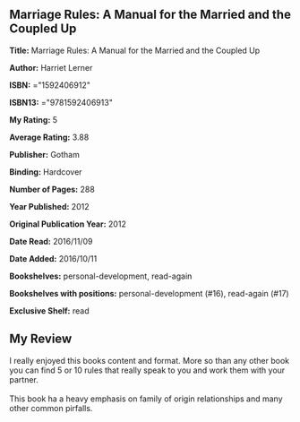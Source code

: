 ## Marriage Rules: A Manual for the Married and the Coupled Up

**Title:** Marriage Rules: A Manual for the Married and the Coupled Up

**Author:** Harriet Lerner

**ISBN:** ="1592406912"

**ISBN13:** ="9781592406913"

**My Rating:** 5

**Average Rating:** 3.88

**Publisher:** Gotham

**Binding:** Hardcover

**Number of Pages:** 288

**Year Published:** 2012

**Original Publication Year:** 2012

**Date Read:** 2016/11/09

**Date Added:** 2016/10/11

**Bookshelves:** personal-development, read-again

**Bookshelves with positions:** personal-development (#16), read-again (#17)

**Exclusive Shelf:** read


## My Review

I really enjoyed this books content and format. More so than any other book you can find 5 or 10 rules that really speak to you and work them with your partner. <br/><br/>This book ha a heavy emphasis on family of origin relationships and many other common pirfalls. <br/><br/>
